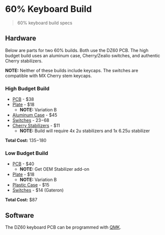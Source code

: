 # 60% Keyboard Build

> 60% keyboard build specs

## Hardware

Below are parts for two 60% builds. Both use the DZ60 PCB. The high budget
build uses an aluminum case, Cherry/Zealio switches, and authentic Cherry
stabilizers.

**NOTE:** Neither of these builds include keycaps. The switches are compatible
with MX Cherry stem keycaps.

### High Budget Build

* [PCB](https://kbdfans.com/collections/60/products/dz60-60-pcb) - $38
* [Plate](https://kbdfans.com/collections/plate/products/dz60-cnc-aluminum-plate) - $18
  * **NOTE:** Variation B
* [Aluminum Case](https://kbdfans.com/collections/60-layout-case/products/customized-gh60-aluminum-case) - $45
* [Switches](https://kbdfans.com/collections/switches/products/switch-68-cherry-gateron-zealio) - $23-$68
* [Cherry Stabilizers](https://novelkeys.xyz/products/cherry-stabilizers?variant=3747938926632) - $11
  * **NOTE:** Build will require 4x 2u stabilizers and 1x 6.25u stabilizer

**Total Cost:** $135-$180

### Low Budget Build

* [PCB](https://kbdfans.com/collections/60/products/dz60-60-pcb) - $40
  * **NOTE:** Get OEM Stabilizer add-on
* [Plate](https://kbdfans.com/collections/plate/products/dz60-cnc-aluminum-plate) - $18
  * **NOTE:** Variation B
* [Plastic Case](https://kbdfans.com/collections/60-layout-case/products/60-plastic-case) - $15
* [Switches](https://kbdfans.com/collections/switches/products/switch-68-cherry-gateron-zealio) - $14 (Gateron)

**Total Cost:** $87

## Software

The DZ60 keyboard PCB can be programmed with [QMK](https://docs.qmk.fm/#/).
